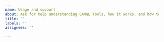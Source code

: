 ```yaml
---
name: Usage and support
about: Ask for help understanding CAMeL Tools, how it works, and how to use it.
title: ''
labels: ''
assignees: ''

---
```



